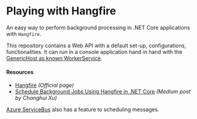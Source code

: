 # Playing with Hangfire
An easy way to perform background processing in .NET Core applications with `Hangfire`.

This repository contains a Web API with a default set-up, configurations, functionalities. It can run in a console application hand in hand with the  [GenericHost as known WorkerService](https://github.com/19balazs86/PlayingWithGenericHost).

#### Resources

- [Hangfire](https://www.hangfire.io) *(Official page)*
- [Schedule Background Jobs Using Hangfire in .NET Core](https://codeburst.io/schedule-background-jobs-using-hangfire-in-net-core-2d98eb64b196) *(Medium post by Changhui Xu)*

[Azure ServiceBus](https://docs.microsoft.com/en-us/dotnet/api/microsoft.azure.servicebus.queueclient.schedulemessageasync) also has a feature to scheduling messages.